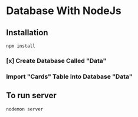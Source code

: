 # Database With NodeJs
## Installation
```
npm install
```

### [x] Create Database Called "Data"


### Import "Cards" Table Into Database "Data"


## To run server

```
nodemon server
```


